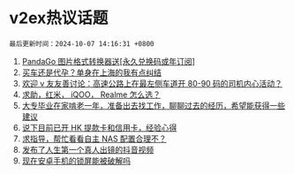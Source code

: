 # v2ex热议话题

`最后更新时间：2024-10-07 14:16:31 +0800`

1. [PandaGo 图片格式转换器送[永久兑换码或年订阅]](https://www.v2ex.com/t/1077985)
1. [买车还是代孕？单身在上海的我有点纠结](https://www.v2ex.com/t/1077996)
1. [欢迎 v 友友善讨论：高速公路上在最左侧车道开 80-90 码的司机内心活动？](https://www.v2ex.com/t/1077916)
1. [求助，红米， iQOO， Realme 怎么选？](https://www.v2ex.com/t/1077932)
1. [大专毕业在家啃老一年，准备出去找工作，聊聊过去的经历，希望能获得一些建议](https://www.v2ex.com/t/1077920)
1. [说下目前已开 HK 提款卡和信用卡，经验心得](https://www.v2ex.com/t/1077971)
1. [求指导，帮忙看看自主 NAS 配置合理不？](https://www.v2ex.com/t/1077905)
1. [发布了人生第一个真人出镜的抖音视频](https://www.v2ex.com/t/1077909)
1. [现在安卓手机的锁屏能被破解吗](https://www.v2ex.com/t/1077976)


